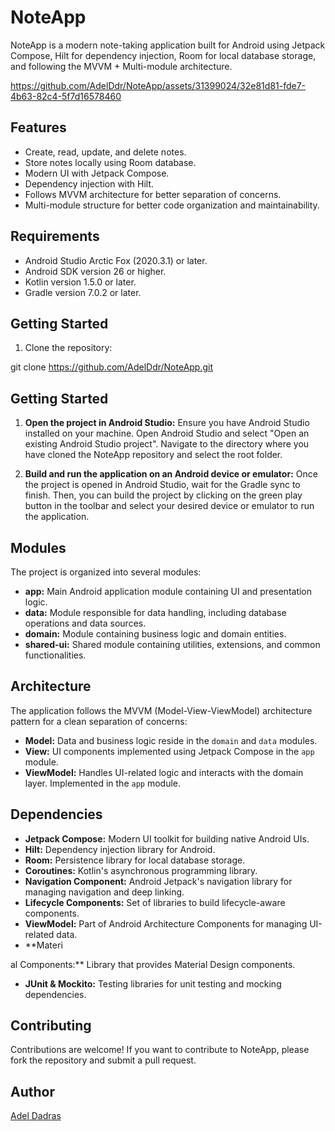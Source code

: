# NoteApp

NoteApp is a modern note-taking application built for Android using Jetpack Compose, Hilt for dependency injection, Room for local database storage, and following the MVVM + Multi-module architecture.


https://github.com/AdelDdr/NoteApp/assets/31399024/32e81d81-fde7-4b63-82c4-5f7d16578460



## Features

- Create, read, update, and delete notes.
- Store notes locally using Room database.
- Modern UI with Jetpack Compose.
- Dependency injection with Hilt.
- Follows MVVM architecture for better separation of concerns.
- Multi-module structure for better code organization and maintainability.

## Requirements

- Android Studio Arctic Fox (2020.3.1) or later.
- Android SDK version 26 or higher.
- Kotlin version 1.5.0 or later.
- Gradle version 7.0.2 or later.

## Getting Started

1. Clone the repository:

[//]: # (```bash)
    git clone https://github.com/AdelDdr/NoteApp.git
## Getting Started

1. **Open the project in Android Studio:** Ensure you have Android Studio installed on your machine. Open Android Studio and select "Open an existing Android Studio project". Navigate to the directory where you have cloned the NoteApp repository and select the root folder.

2. **Build and run the application on an Android device or emulator:** Once the project is opened in Android Studio, wait for the Gradle sync to finish. Then, you can build the project by clicking on the green play button in the toolbar and select your desired device or emulator to run the application.

## Modules

The project is organized into several modules:

- **app:** Main Android application module containing UI and presentation logic.
- **data:** Module responsible for data handling, including database operations and data sources.
- **domain:** Module containing business logic and domain entities.
- **shared-ui:** Shared module containing utilities, extensions, and common functionalities.

## Architecture

The application follows the MVVM (Model-View-ViewModel) architecture pattern for a clean separation of concerns:

- **Model:** Data and business logic reside in the `domain` and `data` modules.
- **View:** UI components implemented using Jetpack Compose in the `app` module.
- **ViewModel:** Handles UI-related logic and interacts with the domain layer. Implemented in the `app` module.

## Dependencies

- **Jetpack Compose:** Modern UI toolkit for building native Android UIs.
- **Hilt:** Dependency injection library for Android.
- **Room:** Persistence library for local database storage.
- **Coroutines:** Kotlin's asynchronous programming library.
- **Navigation Component:** Android Jetpack's navigation library for managing navigation and deep linking.
- **Lifecycle Components:** Set of libraries to build lifecycle-aware components.
- **ViewModel:** Part of Android Architecture Components for managing UI-related data.
- **Materi


al Components:** Library that provides Material Design components.
- **JUnit & Mockito:** Testing libraries for unit testing and mocking dependencies.

## Contributing

Contributions are welcome! If you want to contribute to NoteApp, please fork the repository and submit a pull request.


## Author

 [Adel Dadras](https://github.com/dadrasadel)
